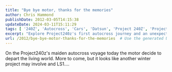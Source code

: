 ```yaml
---
title: "Bye bye motor, thanks for the memories"
author: Chris Hammond
publishDate: 2012-03-05T14:15:38
updateDate: 2024-03-11T15:11:29
tags: [ '240Z', 'Autocross', 'Cars', 'Datsun', 'Project 240Z', 'Project240z', 'Project240Zcom' ]
excerpt: "Explore Project240z's first autocross journey and an unexpected motor failure leading to a potential LS1 winter project."
url: /2012/bye-bye-motor-thanks-for-the-memories  # Use the generated URL with year
---
```

<p>On the Project240z's maiden autocross voyage today the motor decide to depart the living world. More to come, but it looks like another winter project may involve and LS1....</p>

